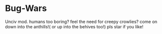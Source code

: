 # Bug-Wars
Unciv mod. humans too boring? feel the need for creepy crowlies? come on down into the anthills!( or up into the behives too!) pls star if you like!
